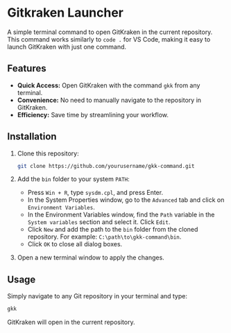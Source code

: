 # Gitkraken Launcher

A simple terminal command to open GitKraken in the current repository. This command works similarly to `code .` for VS Code, making it easy to launch GitKraken with just one command.

## Features
- **Quick Access:** Open GitKraken with the command `gkk` from any terminal.
- **Convenience:** No need to manually navigate to the repository in GitKraken.
- **Efficiency:** Save time by streamlining your workflow.

## Installation
1. Clone this repository:
    ```sh
    git clone https://github.com/yourusername/gkk-command.git
    ```

2. Add the `bin` folder to your system `PATH`:
    - Press `Win + R`, type `sysdm.cpl`, and press Enter.
    - In the System Properties window, go to the `Advanced` tab and click on `Environment Variables`.
    - In the Environment Variables window, find the `Path` variable in the `System variables` section and select it. Click `Edit`.
    - Click `New` and add the path to the `bin` folder from the cloned repository. For example: `C:\path\to\gkk-command\bin`.
    - Click `OK` to close all dialog boxes.

3. Open a new terminal window to apply the changes.

## Usage
Simply navigate to any Git repository in your terminal and type:
```sh
gkk
```
GitKraken will open in the current repository.